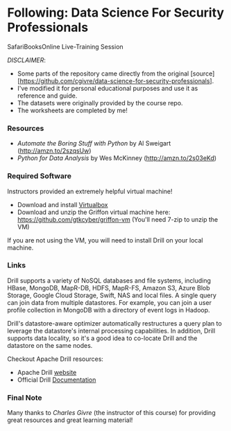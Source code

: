 # Following: Data Science For Security Professionals
SafariBooksOnline Live-Training Session

*DISCLAIMER*: 
* Some parts of the repository came directly from the original [source][https://github.com/cgivre/data-science-for-security-professionals]. 
* I've modified it for personal educational purposes and use it as reference and guide. 
* The datasets were originally provided by the course repo. 
* The worksheets are completed by me!

### Resources

* *Automate the Boring Stuff with Python* by Al Sweigart (http://amzn.to/2szqsUw) 
* *Python for Data Analysis* by Wes McKinney (http://amzn.to/2s03eKd)

### Required Software
Instructors provided an extremely helpful virtual machine! 
* Download and install [Virtualbox](https://www.virtualbox.org/wiki/Downloads)
* Download and unzip the Griffon virtual machine here: https://github.com/gtkcyber/griffon-vm  (You'll need 7-zip to unzip the VM)

If you are not using the VM, you will need to install Drill on your local machine. 

### Links
Drill supports a variety of NoSQL databases and file systems, including HBase, MongoDB, MapR-DB, HDFS, MapR-FS, Amazon S3, Azure Blob Storage, Google Cloud Storage, Swift, NAS and local files. A single query can join data from multiple datastores. For example, you can join a user profile collection in MongoDB with a directory of event logs in Hadoop.

Drill's datastore-aware optimizer automatically restructures a query plan to leverage the datastore's internal processing capabilities. In addition, Drill supports data locality, so it's a good idea to co-locate Drill and the datastore on the same nodes.

Checkout Apache Drill resources:
* Apache Drill [website](https://drill.apache.org)
* Official Drill [Documentation](https://drill.apache.org/docs/)

### Final Note
Many thanks to *Charles Givre* (the instructor of this course) for providing great resources and great learning material!
